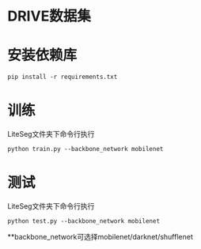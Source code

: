 # DRIVE数据集

# 安装依赖库

```
pip install -r requirements.txt
```



# 训练

LiteSeg文件夹下命令行执行
```
python train.py --backbone_network mobilenet
```



# 测试

LiteSeg文件夹下命令行执行
```
python test.py --backbone_network mobilenet
```


**backbone_network可选择mobilenet/darknet/shufflenet